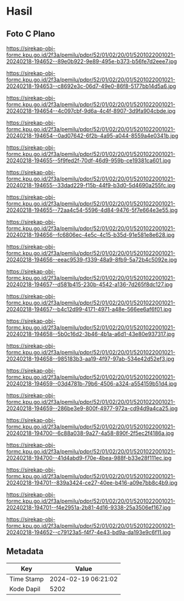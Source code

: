 # Hasil

## Foto C Plano

https://sirekap-obj-formc.kpu.go.id/2f3a/pemilu/pdpr/52/01/02/20/01/5201022001021-20240218-194652--89e0b922-9e89-495e-b373-b56fe7d2eee7.jpg

https://sirekap-obj-formc.kpu.go.id/2f3a/pemilu/pdpr/52/01/02/20/01/5201022001021-20240218-194653--c8692e3c-06d7-49e0-86f8-5177bb14d5a6.jpg

https://sirekap-obj-formc.kpu.go.id/2f3a/pemilu/pdpr/52/01/02/20/01/5201022001021-20240218-194654--4c097cbf-9d6a-4c4f-8907-3d9fa904cbde.jpg

https://sirekap-obj-formc.kpu.go.id/2f3a/pemilu/pdpr/52/01/02/20/01/5201022001021-20240218-194654--0ad07642-6f2b-4a95-a044-8559a4e0341b.jpg

https://sirekap-obj-formc.kpu.go.id/2f3a/pemilu/pdpr/52/01/02/20/01/5201022001021-20240218-194655--5f9fed2f-70df-46d9-959b-ce19381ca601.jpg

https://sirekap-obj-formc.kpu.go.id/2f3a/pemilu/pdpr/52/01/02/20/01/5201022001021-20240218-194655--33dad229-f15b-44f9-b3d0-5d4690a255fc.jpg

https://sirekap-obj-formc.kpu.go.id/2f3a/pemilu/pdpr/52/01/02/20/01/5201022001021-20240218-194655--72aa4c54-5596-4d84-9476-5f7e664e3e55.jpg

https://sirekap-obj-formc.kpu.go.id/2f3a/pemilu/pdpr/52/01/02/20/01/5201022001021-20240218-194656--fc6806ec-4e5c-4c15-b35d-91e581e8e628.jpg

https://sirekap-obj-formc.kpu.go.id/2f3a/pemilu/pdpr/52/01/02/20/01/5201022001021-20240218-194656--eeac9539-f339-48a9-8fb9-5a72b4c5092e.jpg

https://sirekap-obj-formc.kpu.go.id/2f3a/pemilu/pdpr/52/01/02/20/01/5201022001021-20240218-194657--d581b415-230b-4542-a136-7d265f8dc127.jpg

https://sirekap-obj-formc.kpu.go.id/2f3a/pemilu/pdpr/52/01/02/20/01/5201022001021-20240218-194657--b4c12d99-4171-4971-a48e-566ee6af6f01.jpg

https://sirekap-obj-formc.kpu.go.id/2f3a/pemilu/pdpr/52/01/02/20/01/5201022001021-20240218-194658--5b0c16d2-3b46-4b1a-a6d1-43e80e937317.jpg

https://sirekap-obj-formc.kpu.go.id/2f3a/pemilu/pdpr/52/01/02/20/01/5201022001021-20240218-194658--985183b3-aa19-4f97-97ab-534e42d52ef3.jpg

https://sirekap-obj-formc.kpu.go.id/2f3a/pemilu/pdpr/52/01/02/20/01/5201022001021-20240218-194659--03d4781b-79b6-4506-a324-a554159b51d4.jpg

https://sirekap-obj-formc.kpu.go.id/2f3a/pemilu/pdpr/52/01/02/20/01/5201022001021-20240218-194659--286be3e9-800f-4977-972a-cd94d9a4ca25.jpg

https://sirekap-obj-formc.kpu.go.id/2f3a/pemilu/pdpr/52/01/02/20/01/5201022001021-20240218-194700--6c88a038-9a27-4a58-890f-2f5ec2f4186a.jpg

https://sirekap-obj-formc.kpu.go.id/2f3a/pemilu/pdpr/52/01/02/20/01/5201022001021-20240218-194700--41d4abd9-f70e-4bea-988f-b33e28f111ec.jpg

https://sirekap-obj-formc.kpu.go.id/2f3a/pemilu/pdpr/52/01/02/20/01/5201022001021-20240218-194701--839a3424-ce27-40ee-b416-a09e7bb8c4b9.jpg

https://sirekap-obj-formc.kpu.go.id/2f3a/pemilu/pdpr/52/01/02/20/01/5201022001021-20240218-194701--f4e2951a-2b81-4d16-9338-25a3506ef167.jpg

https://sirekap-obj-formc.kpu.go.id/2f3a/pemilu/pdpr/52/01/02/20/01/5201022001021-20240218-194652--c79123a5-f4f7-4e43-bd9a-da193e9c6f11.jpg


## Metadata

| Key        | Value               |
| ---------- | ------------------- |
| Time Stamp | 2024-02-19 06:21:02 |
| Kode Dapil | 5202                |




